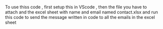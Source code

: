 To use thiss code , first setup this in VScode , then the file you have to attach and the excel sheet with name and email named contact.xlsx and run this code to send the message written in code to all the emails in the excel sheet
